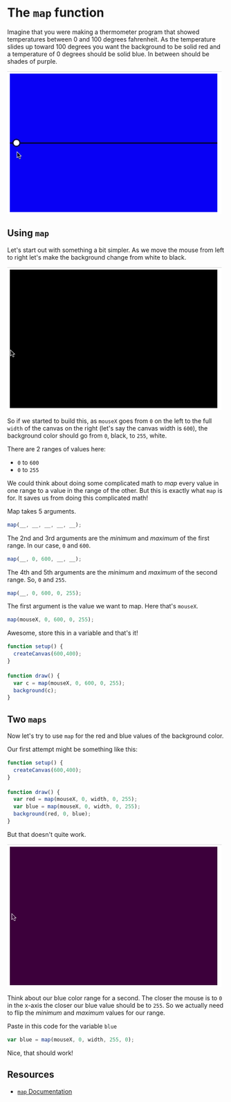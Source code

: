 # The `map` function

Imagine that you were making a thermometer program that showed temperatures between 0 and 100 degrees fahrenheit. As the temperature slides up toward 100 degrees you want the background to be solid red and a temperature of 0 degrees should be solid blue. In between should be shades of purple.

![temp slider](/resources/temp.gif)

## Using `map`

Let's start out with something a bit simpler. As we move the mouse from left to right let's make the background change from white to black.

![b/w fade](/resources/fade.gif)

So if we started to build this, as `mouseX` goes from `0` on the left to the full `width` of the canvas on the right (let's say the canvas width is `600`), the background color should go from `0`, black, to `255`, white.

There are 2 ranges of values here:

- `0` to `600`
- `0` to `255`

We could think about doing some complicated math to *map* every value in one range to a value in the range of the other. But this is exactly what `map` is for. It saves us from doing this complicated math!

Map takes 5 arguments.

```javascript
map(__, __, __, __, __);
```

The 2nd and 3rd arguments are the *minimum* and *maximum* of the first range. In our case, `0` and `600`.

```javascript
map(__, 0, 600, __, __);
```

The 4th and 5th arguments are the *minimum* and *maximum* of the second range. So, `0` and `255`.

```javascript
map(__, 0, 600, 0, 255);
```

The first argument is the value we want to map. Here that's `mouseX`.

```javascript
map(mouseX, 0, 600, 0, 255);
```

Awesome, store this in a variable and that's it!

```javascript
function setup() {
  createCanvas(600,400);
}

function draw() {
  var c = map(mouseX, 0, 600, 0, 255);
  background(c);
}
```

## Two `maps`

Now let's try to use `map` for the red and blue values of the background color.

Our first attempt might be something like this:

```javascript
function setup() {
  createCanvas(600,400);
}

function draw() {
  var red = map(mouseX, 0, width, 0, 255);
  var blue = map(mouseX, 0, width, 0, 255);
  background(red, 0, blue);
}
```

But that doesn't quite work.

![purple fade](/resources/purple-fade.gif)

Think about our blue color range for a second.  The closer the mouse is to `0` in the x-axis the closer our blue value should be to `255`.  So we actually need to flip the *minimum* and *maximum* values for our range.

Paste in this code for the variable `blue`

```javascript
var blue = map(mouseX, 0, width, 255, 0);
```

Nice, that should work!

## Resources

- [`map` Documentation](https://p5js.org/reference/#/p5/map)
